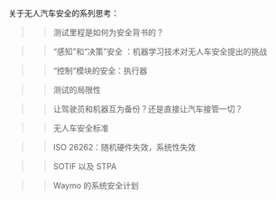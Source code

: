 

关于无人汽车安全的系列思考：




>> 测试里程是如何为安全背书的？

>> “感知”和“决策”安全 ：机器学习技术对无人车安全提出的挑战

>> “控制“模块的安全：执行器

>> 测试的局限性

>> 让驾驶员和机器互为备份？还是直接让汽车接管一切？

>> 无人车安全标准

>> ISO 26262：随机硬件失效，系统性失效

>> SOTIF 以及 STPA

>> Waymo 的系统安全计划




















